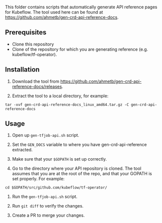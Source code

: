This folder contains scripts that automatically generate API reference pages for Kubeflow.
The tool used here can be found at https://github.com/ahmetb/gen-crd-api-reference-docs.

## Prerequisites
* Clone this repository
* Clone of the repository for which you are generating reference (e.g. kubeflow/tf-operator).

## Installation

1. Download the tool from https://github.com/ahmetb/gen-crd-api-reference-docs/releases.

1. Extract the tool to a local directory, for example:
```
tar -xvf gen-crd-api-reference-docs_linux_amd64.tar.gz -C gen-crd-api-reference-docs
```

## Usage

1. Open up `gen-tfjob-api.sh` script.

1. Set the `GEN_DOCS` variable to where you have gen-crd-api-reference extracted.

1. Make sure that your `$GOPATH` is set up correctly.

1. Go to the directory where your API repository is cloned. The tool assumes that you are
at the root of the repo, and that your GOPATH is set properly. For example:
```
cd $GOPATH/src/github.com/kubeflow/tf-operator/
```

1. Run the `gen-tfjob-api.sh` script.

1. Run `git diff` to verify the changes.

1. Create a PR to merge your changes.
